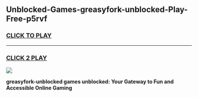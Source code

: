 
## Unblocked-Games-greasyfork-unblocked-Play-Free-p5rvf
<h3>
<a href="https://premium76.site?title=greasyfork-unblocked&ref=20M">CLICK TO PLAY</a></h3>
<hr>

<h3>
<a href="https://premium76.site?title=greasyfork-unblocked&ref=20M">CLICK 2 PLAY</a>
  
</h3>

<a href="https://premium76.site?title=greasyfork-unblocked&ref=19M"><img src="https://clearcache.store/games.png"></a>


**greasyfork-unblocked games unblocked: Your Gateway to Fun and Accessible Online Gaming**
